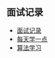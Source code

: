 ## 面试记录

- [面试记录](https://github.com/Elias-cug/Elias-Notes/blob/master/notes/面试记录.md)
- [每天学一点](https://github.com/Elias-cug/Elias-Notes/blob/master/notes/每天学一点.md)
- [算法学习](https://github.com/Elias-cug/Elias-Notes/blob/master/leetcode-js/README.md)
